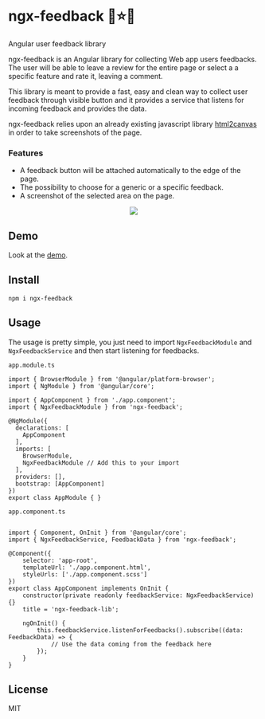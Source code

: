 # ngx-feedback 📸⭐💬
Angular user feedback library

ngx-feedback is an Angular library for collecting Web app users feedbacks. The user will be able to leave a review for the entire page or select a a specific feature and rate it, leaving a comment.

This library is meant to provide a fast, easy and clean way to collect user feedback through visible button and it provides a service that listens for incoming feedback and provides the data.

ngx-feedback relies upon an already existing javascript library [html2canvas](https://github.com/niklasvh/html2canvas) in order to take screenshots of the page.

### Features
- A feedback button will be attached automatically to the edge of the page.
- The possibility to choose for a generic or a specific feedback.
- A screenshot of the selected area on the page.

<div align="center">
	<img src ="https://github.com/tnicola/ngx-feedback/blob/master/docs/feedback.gif" />
</div>

## Demo

Look at the [demo](https://tnicola.github.io/ngx-feedback/). 

## Install

    npm i ngx-feedback

## Usage
The usage is pretty simple, you just need to import `NgxFeedbackModule` and `NgxFeedbackService` and then start listening for feedbacks.

`app.module.ts`
```
import { BrowserModule } from '@angular/platform-browser';
import { NgModule } from '@angular/core';

import { AppComponent } from './app.component';
import { NgxFeedbackModule } from 'ngx-feedback';

@NgModule({
  declarations: [
    AppComponent
  ],
  imports: [
    BrowserModule,
    NgxFeedbackModule // Add this to your import
  ],
  providers: [],
  bootstrap: [AppComponent]
})
export class AppModule { }
```
`app.component.ts`
``` 

import { Component, OnInit } from '@angular/core';
import { NgxFeedbackService, FeedbackData } from 'ngx-feedback';

@Component({
    selector: 'app-root',
    templateUrl: './app.component.html',
    styleUrls: ['./app.component.scss']
})
export class AppComponent implements OnInit {
    constructor(private readonly feedbackService: NgxFeedbackService) {}
    title = 'ngx-feedback-lib';

    ngOnInit() {
        this.feedbackService.listenForFeedbacks().subscribe((data: FeedbackData) => {
            // Use the data coming from the feedback here
        });
    }
}

```

## License
MIT
